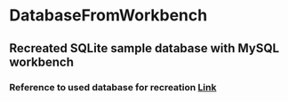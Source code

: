 # DatabaseFromWorkbench
## Recreated SQLite sample database with MySQL workbench
### Reference to used database for recreation [Link](https://www.sqlitetutorial.net/sqlite-sample-database/)

